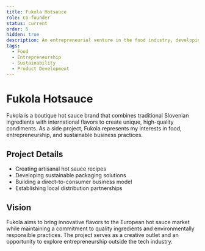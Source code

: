 ```yaml
---
title: Fukola Hotsauce
role: Co-founder
status: current
order: 5
hidden: true
description: An entrepreneurial venture in the food industry, developing and marketing artisanal hot sauces with unique flavor profiles and sustainable packaging.
tags:
  - Food
  - Entrepreneurship
  - Sustainability
  - Product Development
---
```


# Fukola Hotsauce

Fukola is a boutique hot sauce brand that combines traditional Slovenian ingredients with international flavors to create unique, high-quality condiments. As a side project, Fukola represents my interests in food, entrepreneurship, and sustainable business practices.

## Project Details

- Creating artisanal hot sauce recipes
- Developing sustainable packaging solutions
- Building a direct-to-consumer business model
- Establishing local distribution partnerships

## Vision

Fukola aims to bring innovative flavors to the European hot sauce market while maintaining a commitment to quality ingredients and environmentally responsible practices. The project serves as a creative outlet and an opportunity to explore entrepreneurship outside the tech industry. 